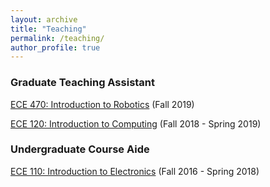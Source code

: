 ```yaml
---
layout: archive
title: "Teaching"
permalink: /teaching/
author_profile: true
---
```


### Graduate Teaching Assistant
[ECE 470: Introduction to Robotics](https://publish.illinois.edu/ece470-intro-robotics/) (Fall 2019)

[ECE 120: Introduction to Computing](https://wiki.illinois.edu//wiki/display/ece120/Home) (Fall 2018 - Spring 2019)

### Undergraduate Course Aide
[ECE 110: Introduction to Electronics](https://courses.engr.illinois.edu/ece110/) (Fall 2016 - Spring 2018)
